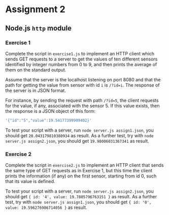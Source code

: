 # Assignment 2
## Node.js `http` module

### Exercise 1
Complete the script in `exercise1.js` to implement an HTTP client which sends GET requests to a server to get the values of ten different sensors identified by integer numbers from 0 to 9, and then prints the average of them on the standard output.

Assume that the server is the localhost listening on port 8080 and that the path for getting the value from sensor with id `i` is
`/?id=i`. The response of the server is in JSON format.

For instance, by sending the request with path `/?id=5`, the client requests for the value, if any, associated with the sensor 5.
If this value exists, then the response is a JSON object of this form:
```js
'{"id":"5","value":19.54177399909402}'
```

To test your script with a server, run `node server.js assign1.json`, you should get `20.043179810380934` as result.
As a further test, try with `node server.js assign2.json`, you should get `19.98006031367341` as result.

### Exercise 2
Complete the script in `exercise2.js` to implement an HTTP client that sends the same type of GET requests as in Exercise 1, but this time the client prints the information (if any) on the first sensor, starting from id 0, such that its value is defined.

To test your script with a server, run `node server.js assign2.json`, you should get `{ id: '4', value: 19.7805796763151 }` as result.
As a further test, try with `node server.js assign1.json`, you should get `{ id: '0', value: 19.596276986714056 }` as result.

